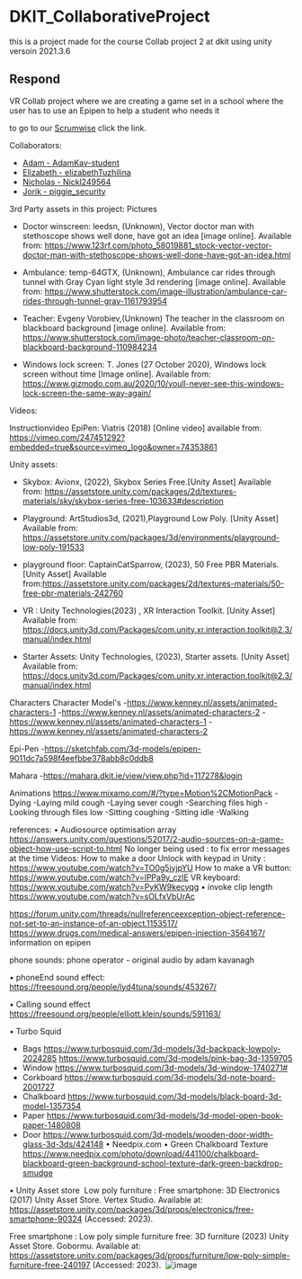 # DKIT_CollaborativeProject
this is a project made for the course Collab project 2 at dkit using unity versoin 2021.3.6

## Respond

VR Collab project where we are creating a game set in a school where the user has to use an Epipen to help a student who needs it 


to go to our [Scrumwise](https://www.scrumwise.com/scrum/#/backlog/project/l7-8-avr2-2022-23-respond-vr-sim/id-31429-88006-6) click the link.

Collaborators:
- [Adam - AdamKav-student](https://github.com/AdamKav-student)
- [Elizabeth - elizabethTuzhilina](https://github.com/elizabethTuzhilina)
- [Nicholas - Nickl249564](https://github.com/Nickl249564)
- [Jorik - piggie_security](https://github.com/PiggieSecurity)



3rd Party assets in this project:
Pictures
- Doctor winscreen: leedsn, (Unknown), Vector doctor man with stethoscope shows well done, have got an idea [image online]. Available from: https://www.123rf.com/photo_58019881_stock-vector-vector-doctor-man-with-stethoscope-shows-well-done-have-got-an-idea.html  ​

- Ambulance: temp-64GTX, (Unknown), Ambulance car rides through tunnel with Gray Cyan light style 3d rendering [image online]. Available from: https://www.shutterstock.com/image-illustration/ambulance-car-rides-through-tunnel-gray-1161793954​

- Teacher: Evgeny Vorobiev,(Unknown) The teacher in the classroom on blackboard background [image online]. Available from: https://www.shutterstock.com/image-photo/teacher-classroom-on-blackboard-background-110984234 

- Windows lock screen: T. Jones (27 October 2020), Windows lock screen without time [Image online]. Available from: https://www.gizmodo.com.au/2020/10/youll-never-see-this-windows-lock-screen-the-same-way-again/  

Videos:

Instructionvideo EpiPen:  Viatris (2018) [Online video] available from: https://vimeo.com/247451292?embedded=true&source=vimeo_logo&owner=74353861

Unity assets:
- Skybox: Avionx, (2022), Skybox Series Free.[Unity Asset] Available from: https://assetstore.unity.com/packages/2d/textures-materials/sky/skybox-series-free-103633#description 

- Playground: ArtStudios3d, (2021),Playground Low Poly. [Unity Asset] Available from: https://assetstore.unity.com/packages/3d/environments/playground-low-poly-191533

- playground floor: CaptainCatSparrow, (2023), 50 Free PBR Materials. [Unity Asset] Available from:https://assetstore.unity.com/packages/2d/textures-materials/50-free-pbr-materials-242760

- VR : Unity Technologies(2023) , XR Interaction Toolkit.  [Unity Asset] Available from: https://docs.unity3d.com/Packages/com.unity.xr.interaction.toolkit@2.3/manual/index.html

- Starter Assets: Unity Technologies, (2023), Starter assets. [Unity Asset] Available from:  https://docs.unity3d.com/Packages/com.unity.xr.interaction.toolkit@2.3/manual/index.html 

Characters
Character Model's
-https://www.kenney.nl/assets/animated-characters-1 
-https://www.kenney.nl/assets/animated-characters-2 
-https://www.kenney.nl/assets/animated-characters-1 
-https://www.kenney.nl/assets/animated-characters-2

Epi-Pen
-https://sketchfab.com/3d-models/epipen-9011dc7a598f4eefbbe378abb8c0ddb8 

Mahara 
-https://mahara.dkit.ie/view/view.php?id=117278&login 

Animations
https://www.mixamo.com/#/?type=Motion%2CMotionPack
-Dying
-Laying mild cough
-Laying sever cough
-Searching files high
-Looking through files low
-Sitting coughing
-Sitting idle
-Walking

references:
•	Audiosource optimisation array
https://answers.unity.com/questions/52017/2-audio-sources-on-a-game-object-how-use-script-to.html 
No longer being used : 
to fix error messages at the time
Videos: 
How to make a door Unlock with keypad in Unity :
https://www.youtube.com/watch?v=TO0g5jyjpYU 
How to make a VR button:
https://www.youtube.com/watch?v=lPPa9y_czlE
VR keyboard:
https://www.youtube.com/watch?v=PyKW9kecyqg 
•	invoke clip length
https://www.youtube.com/watch?v=sOLfxVbUrAc 


https://forum.unity.com/threads/nullreferenceexception-object-reference-not-set-to-an-instance-of-an-object.1153517/ 
https://www.drugs.com/medical-answers/epipen-injection-3564167/ information on epipen


phone sounds:
phone operator - original audio by adam kavanagh

•	phoneEnd sound effect:
https://freesound.org/people/lyd4tuna/sounds/453267/ 

•	Calling sound effect
https://freesound.org/people/elliott.klein/sounds/591163/

•	Turbo Squid
-	Bags
https://www.turbosquid.com/3d-models/3d-backpack-lowpoly-2024285
https://www.turbosquid.com/3d-models/pink-bag-3d-1359705 
-	Window
https://www.turbosquid.com/3d-models/3d-window-1740271# 
-	Corkboard
https://www.turbosquid.com/3d-models/3d-note-board-2001727 
-	Chalkboard
https://www.turbosquid.com/3d-models/black-board-3d-model-1357354 
-	Paper
https://www.turbosquid.com/3d-models/3d-model-open-book-paper-1480808 
-	Door 
https://www.turbosquid.com/3d-models/wooden-door-width-glass-3d-3ds/424148 
•	Needpix.com
•	Green Chalkboard Texture
https://www.needpix.com/photo/download/441100/chalkboard-blackboard-green-background-school-texture-dark-green-backdrop-smudge 

•	Unity Asset store 
Low poly furniture :
Free smartphone: 3D Electronics (2017) Unity Asset Store. Vertex Studio. Available at: https://assetstore.unity.com/packages/3d/props/electronics/free-smartphone-90324 (Accessed: 2023). 

Free smartphone :
Low poly simple furniture free: 3D furniture (2023) Unity Asset Store. Gobormu. Available at: https://assetstore.unity.com/packages/3d/props/furniture/low-poly-simple-furniture-free-240197 (Accessed: 2023). 
![image](https://user-images.githubusercontent.com/100961778/235415244-55c65b00-c28c-412b-8d06-089b744eea2d.png)

